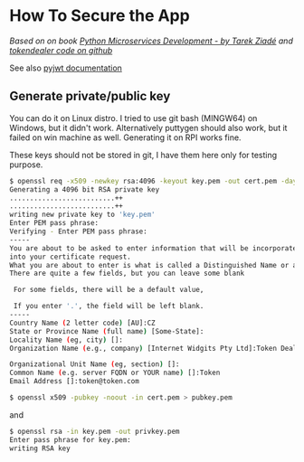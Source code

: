 # How To Secure the App

*Based on on book
[Python Microservices Development - by Tarek Ziadé](https://www.safaribooksonline.com/library/view/python-microservices-development/9781785881114/) and [tokendealer code on github](https://github.com/Runnerly/tokendealer/tree/master/runnerly/tokendealer)*

See also [pyjwt documentation](https://pyjwt.readthedocs.io/en/latest/faq.html)

## Generate private/public key

You can do it on Linux distro. I tried to use git bash (MINGW64) on Windows, but it didn't work. Alternatively puttygen should also work, but it failed on win machine as well. Generating it on RPI works fine.

These keys should not be stored in git, I have them here only for testing purpose.

``` bash
$ openssl req -x509 -newkey rsa:4096 -keyout key.pem -out cert.pem -days 365
Generating a 4096 bit RSA private key
..........................++
..........................++
writing new private key to 'key.pem'
Enter PEM pass phrase:
Verifying - Enter PEM pass phrase:
-----
You are about to be asked to enter information that will be incorporated
into your certificate request.
What you are about to enter is what is called a Distinguished Name or a DN.
There are quite a few fields, but you can leave some blank

 For some fields, there will be a default value,

 If you enter '.', the field will be left blank.
-----
Country Name (2 letter code) [AU]:CZ
State or Province Name (full name) [Some-State]:
Locality Name (eg, city) []:
Organization Name (e.g., company) [Internet Widgits Pty Ltd]:Token Dealer

Organizational Unit Name (eg, section) []:
Common Name (e.g. server FQDN or YOUR name) []:Token
Email Address []:token@token.com

$ openssl x509 -pubkey -noout -in cert.pem > pubkey.pem
```

and

``` bash
$ openssl rsa -in key.pem -out privkey.pem
Enter pass phrase for key.pem:
writing RSA key
```